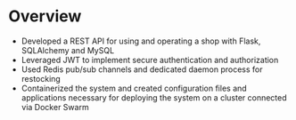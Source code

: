 # Overview
- Developed a REST API for using and operating a shop with Flask, SQLAlchemy and MySQL
- Leveraged JWT to implement secure authentication and authorization
- Used Redis pub/sub channels and dedicated daemon process for restocking
- Containerized the system and created configuration files and applications necessary for deploying the system on a cluster connected via Docker Swarm
